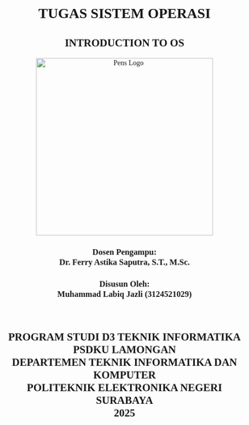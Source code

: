 <div align="center" style="font-family: 'Times New Roman', serif;">
  <h1 >TUGAS SISTEM OPERASI</h1>
  <h2><strong>INTRODUCTION TO OS</strong></h2>
  <img src="https://belajargiat.id/wp-content/uploads/2020/10/logo-PENS.png" alt="Pens Logo" width="350"><br>
  <h3><strong>Dosen Pengampu:</strong><br>
  Dr. Ferry Astika Saputra, S.T., M.Sc.</h3>
  <h3><strong>Disusun Oleh:</strong><br>
  Muhammad Labiq Jazli (3124521029)</h3><br>
  <h2><strong>PROGRAM STUDI D3 TEKNIK INFORMATIKA PSDKU LAMONGAN</strong><br>
  DEPARTEMEN TEKNIK INFORMATIKA DAN KOMPUTER<br>
  POLITEKNIK ELEKTRONIKA NEGERI SURABAYA<br>
  2025</h2>
</div>



